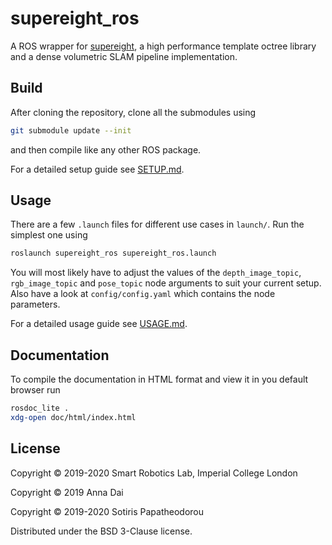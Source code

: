 # supereight_ros

A ROS wrapper for [supereight](https://github.com/emanuelev/supereight), a high
performance template octree library and a dense volumetric SLAM pipeline
implementation.



## Build

After cloning the repository, clone all the submodules using

``` bash
git submodule update --init
```

and then compile like any other ROS package.

For a detailed setup guide see [SETUP.md](SETUP.md).



## Usage

There are a few `.launch` files for different use cases in `launch/`. Run the
simplest one using

``` bash
roslaunch supereight_ros supereight_ros.launch
```

You will most likely have to adjust the values of the `depth_image_topic`,
`rgb_image_topic` and `pose_topic` node arguments to suit your current setup.
Also have a look at `config/config.yaml` which contains the node parameters.

For a detailed usage guide see [USAGE.md](USAGE.md).



## Documentation

To compile the documentation in HTML format and view it in you default browser
run

``` bash
rosdoc_lite .
xdg-open doc/html/index.html
```



## License

Copyright © 2019-2020 Smart Robotics Lab, Imperial College London

Copyright © 2019 Anna Dai

Copyright © 2019-2020 Sotiris Papatheodorou

Distributed under the BSD 3-Clause license.

